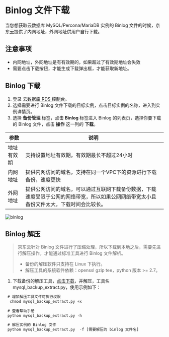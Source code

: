 # Binlog 文件下载
当您想获取云数据库 MySQL/Percona/MariaDB 实例的 Binlog 文件的时候，京东云提供了内网地址，外网地址供用户自行下载。

## 注意事项
* 内网地址，外网地址是有有效期的，如果超过了有效期地址会失效
* 需要点击下载按钮，才能生成下载弹出框，才能获取新地址。

## Binlog 下载 
1. 登录 [云数据库 RDS 控制台](https://rds-console.jdcloud.com/database)。
2. 选择需要进行 Binlog 文件下载的目标实例，点击目标实例的名称，进入到实例详情页。
3. 选择 **备份管理** 标签，点击 **Binlog** 标签进入 Binlog 的列表页，选择你要下载的 Binlog 文件，点击 **操作** 这一列的 **下载**。

|参数|说明|
|--|--|
|地址有效期|支持设置地址有效期，有效期最长不超过24小时|
|内网地址|提供内网访问的域名，支持在同一个VPC下的资源进行下载备份，速度更快|
|外网地址|提供公网访问的域名，可以通过互联网下载备份数据，下载速度受限于公网的网络带宽，所以如果公网网络带宽太小且备份文件太大，下载时间会比较长。|
 
![binlog](../../../../../image/RDS/binlog_download.jpg)

## Binlog 解压
> 京东云针对 Binlog 文件进行了压缩处理，所以下载到本地之后，需要先进行解压操作，才能通过标准工具进行 Binlog 文件解析。
> 
> * 备份的解压软件只支持在 Linux 下执行。
> * 解压工具的系统软件依赖：openssl gzip tee，python 版本 >= 2.7。



1. 下载备份的解压工具，[点击下载](https://jddb-common-public.oss.cn-north-1.jcloudcs.com/general_mysql_backup_extract_tool.zip)，并解压，工具名 mysql_backup_extract.py，使用示例如下：

  ```SQL
   # 增加解压工具文件可执行权限
    chmod mysql_backup_extract.py +x
    
   # 查看帮助手册
   python mysql_backup_extract.py -h
 
   # 解压实例的 Binlog 文件
   python mysql_backup_extract.py  -f [需要解压的 binlog 文件名] 
   ```
